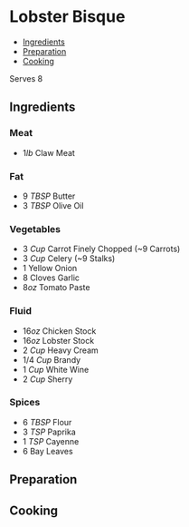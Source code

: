 # Lobster Bisque
- [Ingredients](#ingredients)
- [Preparation](#preparation)
- [Cooking](#cooking)

Serves 8

## Ingredients
### Meat
- 1<i>lb</i> Claw Meat

### Fat
- 9 <i>TBSP</i> Butter
- 3 <i>TBSP</i> Olive Oil

### Vegetables
- 3 <i>Cup</i> Carrot Finely Chopped (~9 Carrots)
- 3 <i>Cup</i> Celery (~9 Stalks)
- 1 Yellow Onion
- 8 Cloves Garlic
- 8<i>oz</i> Tomato Paste

### Fluid
- 16<i>oz</i> Chicken Stock
- 16<i>oz</i> Lobster Stock
- 2 <i>Cup</i> Heavy Cream
- 1/4 <i>Cup</i> Brandy
- 1 <i>Cup</i> White Wine
- 2 <i>Cup</i> Sherry
 
### Spices
- 6 <i>TBSP</i> Flour
- 3 <i>TSP</i> Paprika
- 1 <i>TSP</i> Cayenne
- 6 Bay Leaves
</details>

## Preparation
 
## Cooking
 
